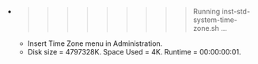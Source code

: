 * >>>>>>>>> Running inst-std-system-time-zone.sh ...
  * Insert Time Zone menu in Administration.
  * Disk size = 4797328K. Space Used = 4K. Runtime = 00:00:00:01.
